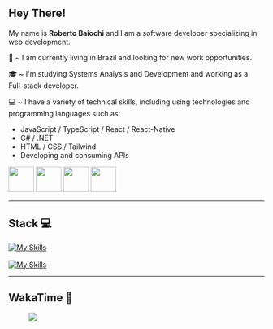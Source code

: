 ## Hey There!
My name is **Roberto Baiochi** and I am a software developer specializing in web development.

:round_pushpin: ~ I am currently living in Brazil and looking for new work opportunities.

:mortar_board: ~ I'm studying Systems Analysis and Development and working as a Full-stack developer. 

:computer: ~ I have a variety of technical skills, including using technologies and programming languages such as:
  - JavaScript / TypeScript / React / React-Native
  - C# / .NET
  - HTML / CSS / Tailwind
  - Developing and consuming APIs

<a href="https://www.linkedin.com/in/roberto-baiochi/" target="_blank" style="text-decoration: none;">
  <img src="https://github.com/RobertoBaiochi/readmeAssets/blob/main/assets/linkedin.png" width="50px" height="50px" />
</a>
<a href="https://wa.me/+5519988133989" target="_blank" style="text-decoration: none;">
  <img src="https://github.com/RobertoBaiochi/readmeAssets/blob/main/assets/whatsapp.png" width="50px" height="50px" />
</a>
<a href="mailto:robertombbaiochi@gmail.com" target="_blank" style="text-decoration: none;">
  <img src="https://github.com/RobertoBaiochi/readmeAssets/blob/main/assets/gmail.png" width="50px" height="50px" />
</a>
<a href="https://robertobaiochi.com.br" target="_blank" style="text-decoration: none;">
  <img src="https://github.com/RobertoBaiochi/readmeAssets/blob/main/assets/site.png" width="50px" height="50px" />
</a>


<hr />


## Stack 💻
[![My Skills](https://skillicons.dev/icons?i=js,ts,react,nextjs,nodejs,html,css,git,postgres,androidstudio)](https://skillicons.dev) 
<br/>
<br/>
[![My Skills](https://skillicons.dev/icons?i=figma,ps)](https://skillicons.dev)

<hr />
 
## WakaTime 🚀
<figure><a href="https://wakatime.com"><img src="https://wakatime.com/share/@RobertoBaiochi/aa4c0f63-3810-4724-80e6-6831875ca063.png" /></a></figure>
